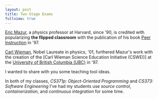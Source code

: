 ```yaml
---
layout: post
title: Two-Stage Exams
fullview: true
---
```


[Eric Mazur](https://en.wikipedia.org/wiki/Eric_Mazur), a physics professor at Harvard, since '90, is credited with popularizing **the flipped classroom** with the publication of his book [Peer Instruction](https://www.amazon.com/Peer-Instruction-Manual-Eric-Mazur/dp/0135654416/) in '97.

[Carl Wieman](https://en.wikipedia.org/wiki/Carl_Wieman), Nobel Laureate in physics, '01, furthered Mazur's work with the creation of the [Carl Wieman Science Education Initiative (CSWEI)] at the [University of British Columbia (UBC)](https://en.wikipedia.org/wiki/University_of_British_Columbia) in '97.

I wanted to share with you some teaching tool ideas.

In both of my classes, *CS371p: Object-Oriented Programming* and *CS373: Software Engineering* I've had my students use *source control*, *containerization*, and *continuous integration* for some time.

